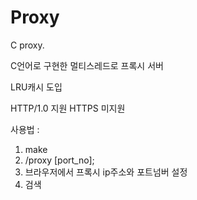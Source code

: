 # Proxy
C proxy.

C언어로 구현한 멀티스레드로 프록시 서버

LRU캐시 도입

HTTP/1.0 지원
HTTPS 미지원

사용법 :
1. make
2. /proxy [port_no];
3. 브라우저에서 프록시 ip주소와 포트넘버 설정
4. 검색
